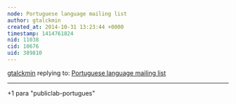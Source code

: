 ```yaml
---
node: Portuguese language mailing list
author: gtalckmin
created_at: 2014-10-31 13:23:44 +0000
timestamp: 1414761824
nid: 11038
cid: 10676
uid: 389810
---
```




[gtalckmin](../profile/gtalckmin) replying to: [Portuguese language mailing list](../notes/vjpixel/08-11-2014/portuguese-language-mailing-list)

----
+1 para "publiclab-portugues"